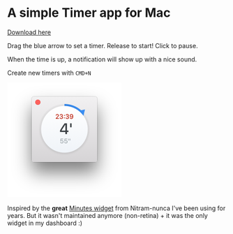 # A simple Timer app for Mac

[Download here](https://github.com/michaelvillar/timer-app/releases)

Drag the blue arrow to set a timer. Release to start! Click to pause.

When the time is up, a notification will show up with a nice sound.

Create new timers with `CMD+N`

<img src="/screenshots/timer.png?raw=tru" width="262">

Inspired by the **great** [Minutes widget](http://minutes.en.softonic.com/mac) from Nitram-nunca I've been using for years. But it wasn't maintained anymore (non-retina) + it was the only widget in my dashboard :)
